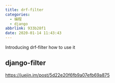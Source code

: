 ```yaml
---
title: drf-filter
categories:
  - 编程
  - django
abbrlink: 933b28f1
date: 2020-01-14 11:43:43
---
```


Introducing drf-filter
how to use it 

<!-- more -->
## django-filter


https://juejin.im/post/5d22e20f6fb9a07efb69a875